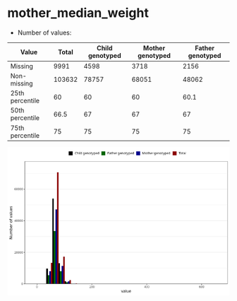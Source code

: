 # mother_median_weight
- Number of values:

| Value | Total | Child genotyped | Mother genotyped | Father genotyped |
| ----- | ----- | --------------- | ---------------- | ---------------- |
| Missing | 9991 | 4598 | 3718 | 2156 |
| Non-missing | 103632 | 78757 | 68051 | 48062 |
| 25th percentile | 60 | 60 | 60 | 60.1 |
| 50th percentile | 66.5 | 67 | 67 | 67 |
| 75th percentile | 75 | 75 | 75 | 75 |



![](mother_median_weight_n.png)




